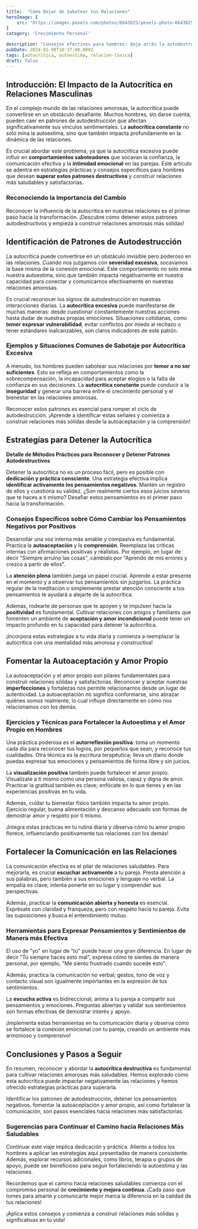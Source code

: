 ```yaml
---
title:  "Cómo Dejar de Sabotear tus Relaciones"
heroImage: {
	src: "https://images.pexels.com/photos/6643025/pexels-photo-6643025.jpeg?auto=compress&cs=tinysrgb&w=1260&h=750&dpr=1",
}
category: 'Crecimiento Personal'

description: "Consejos efectivos para hombres: deja atrás la autodestrucción en el amor. Aprende a cultivar amor propio y mejorar la comunicación para relaciones más sólidas."
pubDate: 2024-01-08T10:37:00.000Z
tags: [autocritica, autoestima, relacion-toxica]
draft: false
---
```


## Introducción: El Impacto de la Autocrítica en Relaciones Masculinas

En el complejo mundo de las relaciones amorosas, la autocrítica puede convertirse en un obstáculo desafiante. Muchos hombres, sin darse cuenta, pueden caer en patrones de autodestrucción que afectan significativamente sus vínculos sentimentales. La **autocrítica constante** no solo mina la autoestima, sino que también impacta profundamente en la dinámica de las relaciones.

Es crucial abordar este problema, ya que la autocrítica excesiva puede influir en **comportamientos saboteadores** que socavan la confianza, la comunicación efectiva y la **intimidad emocional** en las parejas. Este artículo se adentra en estrategias prácticas y consejos específicos para hombres que desean **superar estos patrones destructivos** y construir relaciones más saludables y satisfactorias.

### Reconociendo la Importancia del Cambio

Reconocer la influencia de la autocrítica en nuestras relaciones es el primer paso hacia la transformación. ¡Descubre cómo detener estos patrones autodestructivos y empieza a construir relaciones amorosas más sólidas!

## Identificación de Patrones de Autodestrucción

La autocrítica puede convertirse en un obstáculo invisible pero poderoso en las relaciones. Cuando nos juzgamos con **severidad excesiva**, socavamos la base misma de la conexión emocional. Este comportamiento no solo mina nuestra autoestima, sino que también impacta negativamente en nuestra capacidad para conectar y comunicarnos efectivamente en nuestras relaciones amorosas.

Es crucial reconocer los signos de autodestrucción en nuestras interacciones diarias. La **autocrítica excesiva** puede manifestarse de muchas maneras: desde cuestionar constantemente nuestras acciones hasta dudar de nuestras propias emociones. Situaciones cotidianas, como **temer expresar vulnerabilidad**, evitar conflictos por miedo al rechazo o tener estándares inalcanzables, son claros indicadores de este patrón.

### Ejemplos y Situaciones Comunes de Sabotaje por Autocrítica Excesiva

A menudo, los hombres pueden sabotear sus relaciones por **temor a no ser suficientes**. Esto se refleja en comportamientos como la sobrecompensación, la incapacidad para aceptar elogios o la falta de confianza en sus decisiones. La **autocrítica constante** puede conducir a la **inseguridad** y generar una barrera entre el crecimiento personal y el bienestar en las relaciones amorosas.

Reconocer estos patrones es esencial para romper el ciclo de autodestrucción. ¡Aprende a identificar estas señales y comienza a construir relaciones más sólidas desde la autoaceptación y la comprensión!

## Estrategias para Detener la Autocrítica

**Detalle de Métodos Prácticos para Reconocer y Detener Patrones Autodestructivos**

Detener la autocrítica no es un proceso fácil, pero es posible con **dedicación y práctica consciente**. Una estrategia efectiva implica **identificar activamente los pensamientos negativos**. Mantén un registro de ellos y cuestiona su validez. ¿Son realmente ciertos esos juicios severos que te haces a ti mismo? Desafiar estos pensamientos es el primer paso hacia la transformación.

### Consejos Específicos sobre Cómo Cambiar los Pensamientos Negativos por Positivos

Desarrollar una voz interna más amable y compasiva es fundamental. Practica la **autoaceptación** y la **comprensión**. Reemplaza las críticas internas con afirmaciones positivas y realistas. Por ejemplo, en lugar de decir "Siempre arruino las cosas", cámbialo por "Aprendo de mis errores y crezco a partir de ellos".

La **atención plena** también juega un papel crucial. Aprende a estar presente en el momento y a observar tus pensamientos sin juzgarlos. La práctica regular de la meditación o simplemente prestar atención consciente a tus pensamientos te ayudará a alejarte de la autocrítica.

Además, rodearte de personas que te apoyen y te impulsen hacia la **positividad** es fundamental. Cultivar relaciones con amigos y familiares que fomenten un ambiente de **aceptación y amor incondicional** puede tener un impacto profundo en tu capacidad para detener la autocrítica.

¡Incorpora estas estrategias a tu vida diaria y comienza a reemplazar la autocrítica con una mentalidad más amorosa y constructiva!

## Fomentar la Autoaceptación y Amor Propio

La autoaceptación y el amor propio son pilares fundamentales para construir relaciones sólidas y satisfactorias. Reconocer y aceptar nuestras **imperfecciones** y fortalezas nos permite relacionarnos desde un lugar de autenticidad. La autoaceptación no significa conformarse, sino abrazar quiénes somos realmente, lo cual influye directamente en cómo nos relacionamos con los demás.

### Ejercicios y Técnicas para Fortalecer la Autoestima y el Amor Propio en Hombres

Una práctica poderosa es el **autorreflexión positiva**: toma un momento cada día para reconocer tus logros, por pequeños que sean, y reconoce tus cualidades. Otra técnica es la escritura terapéutica; lleva un diario donde puedas expresar tus emociones y pensamientos de forma libre y sin juicios.

La **visualización positiva** también puede fortalecer el amor propio. Visualízate a ti mismo como una persona valiosa, capaz y digna de amor. Practicar la gratitud también es clave; enfócate en lo que tienes y en las experiencias positivas en tu vida.

Además, cuidar tu bienestar físico también impacta tu amor propio. Ejercicio regular, buena alimentación y descanso adecuado son formas de demostrar amor y respeto por ti mismo.

¡Integra estas prácticas en tu rutina diaria y observa cómo tu amor propio florece, influenciando positivamente tus relaciones con los demás!

## Fortalecer la Comunicación en las Relaciones

La comunicación efectiva es el pilar de relaciones saludables. Para mejorarla, es crucial **escuchar activamente** a tu pareja. Presta atención a sus palabras, pero también a sus emociones y lenguaje no verbal. La empatía es clave; intenta ponerte en su lugar y comprender sus perspectivas.

Además, practicar la **comunicación abierta y honesta** es esencial. Exprésate con claridad y franqueza, pero con respeto hacia tu pareja. Evita las suposiciones y busca el entendimiento mutuo.

### Herramientas para Expresar Pensamientos y Sentimientos de Manera más Efectiva

El uso de "yo" en lugar de "tú" puede hacer una gran diferencia. En lugar de decir "Tú siempre haces esto mal", expresa cómo te sientes de manera personal, por ejemplo, "Me siento frustrado cuando sucede esto".

Además, practica la comunicación no verbal; gestos, tono de voz y contacto visual son igualmente importantes en la expresión de tus sentimientos.

La **escucha activa** es bidireccional; anima a tu pareja a compartir sus pensamientos y emociones. Preguntas abiertas y validar sus sentimientos son formas efectivas de demostrar interés y apoyo.

¡Implementa estas herramientas en tu comunicación diaria y observa cómo se fortalece la conexión emocional con tu pareja, creando un ambiente más armonioso y comprensivo!

## Conclusiones y Pasos a Seguir

En resumen, reconocer y abordar la **autocrítica destructiva** es fundamental para cultivar relaciones amorosas más saludables. Hemos explorado cómo esta autocrítica puede impactar negativamente las relaciones y hemos ofrecido estrategias prácticas para superarla.

Identificar los patrones de autodestrucción, detener los pensamientos negativos, fomentar la autoaceptación y amor propio, así como fortalecer la comunicación, son pasos esenciales hacia relaciones más satisfactorias.

### Sugerencias para Continuar el Camino hacia Relaciones Más Saludables

Continuar este viaje implica dedicación y práctica. Aliento a todos los hombres a aplicar las estrategias aquí presentadas de manera consistente. Además, explorar recursos adicionales, como libros, terapia o grupos de apoyo, puede ser beneficioso para seguir fortaleciendo la autoestima y las relaciones.

Recordemos que el camino hacia relaciones saludables comienza con el compromiso personal de **crecimiento y mejora continua**. ¡Cada paso que tomes para amarte y comunicarte mejor marca la diferencia en la calidad de tus relaciones!

¡Aplica estos consejos y comienza a construir relaciones más sólidas y significativas en tu vida!
